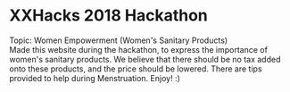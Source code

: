 # XXHacks 2018 Hackathon
<p> 
  Topic: Women Empowerment (Women's Sanitary Products) <br> 
    Made this website during the hackathon, to express the importance of women's sanitary products. We believe that there should be no 
    tax added onto these products, and the price should be lowered. There are tips provided to help during Menstruation. Enjoy! :)
</p> 
